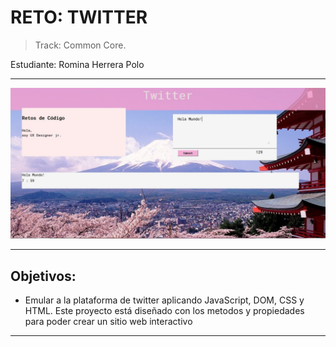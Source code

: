 
# **RETO: TWITTER**  

>Track: Common Core.

Estudiante: Romina Herrera Polo 


***
![vista](assets/twitter.jpg)   
***

## Objetivos:

- Emular a la plataforma de twitter aplicando JavaScript, DOM, CSS y HTML. Este proyecto está diseñado con los metodos y propiedades para poder crear un sitio web interactivo

***


